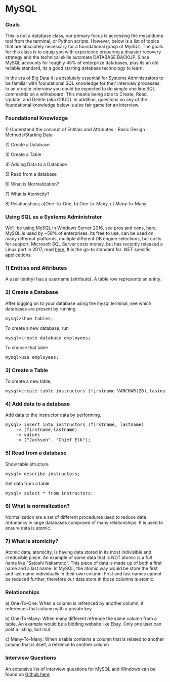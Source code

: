  <h1>MySQL</h1>
 

<h3>Goals</h3>

<p>
	This is not a database class, our primary focus is accessing the mysqldump tool from the terminal, or Python scripts.  However, below is a list of topics that are absolutely necessary for a foundational grasp of MySQL.  The goals for this class is to equip you with experience preparing a disaster recovery strategy and the technical skills automate DATABASE BACKUP.  Since MySQL accounts for roughly 45% of enterprize databases, plus its an old reliable standard, its a good starting database technology to learn.
</p>

<p>
	In the era of Big Data it is absolutely essential for Systems Administrators to be familiar with foundational SQL knowledge for their interview processes.  In an on-site interview you could be expected to do simple one line SQL commands on a whiteboard. This means being able to Create, Read, Update, and Delete (aka CRUD).  In addition, questions on any of the foundational knowledge below is also fair game for an interview.
</p>

<h3>Foundational Knowledge</h3>

<p>1) Understand the concept of Entities and Attributes - Basic Design Methods/Starting Data</p>
<p>2) Create a Database</p>
<p>3) Create a Table</p>
<p>4) Adding Data to a Database</p>
<p>5) Read from a database</p>
<p>6) What is Normalization?</p>
<p>7) What is Atomicity?</p>
<p>8) Relationships; a)One-To-One, b) One-to-Many, c) Many-to-Many</p>


<h3>Using SQL as a Systems Administrator</h3>

<p>
	We'll be using MySQL in Windows Server 2016, see pros and cons, <a href="https://medium.com/@mindfiresolutions.usa/a-comparison-between-mysql-vs-ms-sql-server-58b537e474be">here.</a>  MySQL is used by ~50% of enterprises.  Its free to use, can be used on many different platforms, multiple different DB engine selections, but costs for support. Microsoft SQL Server costs money, but has recently released a Linux port in 2017, read <a href="https://www.wired.com/2017/01/microsofts-old-school-database-surprise-software-hit-year/">here.</a>  It is the go-to standard for .NET specific applications.
</p>


<h3>1) Entities and Attributes</h3>

<p>
 A user (entity) has a username (attribute). A table row represents an entity.
</p>

<h3>2) Create a Database</h3>

<p>After logging on to your database using the mysql terminal, see which databases are present by running</p>

<pre>
mysql>show tables;
</pre>

<p>
 To create a new database, run
</p>

<pre>
mysql>create database employees;
</pre>

<p>
To choose that table
</p>

<pre>
mysql>use employees;
</pre>

<h3>3) Create a Table</h3>

<p>
To create a new table,
</p>

<pre>
mysql>create table instructors (firstname VARCHAR(20),lastname VARCHAR(20));
</pre>

<h3>4) Add data to a database</h3>

<p>
Add data to the instructor data by performing.
</p>

<pre>
mysql> insert into instructors (firstname, lastname)
	-> (firstname,lastname)
	-> values
	-> ("Jackson", "Chief Elk");
</pre>

<h3>5) Read from a database</h3>

<p>Show table structure</p> 

<pre>
mysql> describe instructors;
</pre>


<p>Get data from a table</p>

<pre>
mysql> select * from instructors;
</pre>

<h3>6) What is normalization?</h3>

<p>
	Normalization are a set of different procedures used to reduce
	data redunancy in large databases composed of many relationships.  It is used to ensure data 
	is atomic.
</p>


<h3>7) What is atomicity?</h3>

<p>
	Atomic data, atomicity, is having data stored in its most indivisible and irreducible piece.  An example of some data that is NOT atomic is a full name like "Satoshi Nakamoto".  This piece of data is made up of both a first name and a last name. In MySQL, the atomic way would be store the first and last name individually in their own column.  First and last names cannot be reduced further, therefore our data store in those columns is atomic.
</p>

<h3>Relationships</h3>

<p>
a) One-To-One: When a column is refrenced by another column, it references that column with a private key
</p>

<p>
b) One-To-Many: When many different refrence the same column from a table. An example would be a bidding website like Ebay. Only one user can post a listing, but mul 	
</p>

<p>
c) Many-To-Many: When a table contains a column that is related to another column that is itself, a refrence to another column
</p>


<h3>Interview Questions</h3>

<p>
An extensive list of interview questions for MySQL and Windows can be found on <a href="https://github.com/cshenoy/awesome-interviews">Github here</a>	
</p>
